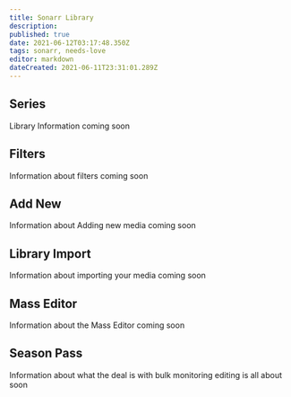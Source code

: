 ```yaml
---
title: Sonarr Library
description: 
published: true
date: 2021-06-12T03:17:48.350Z
tags: sonarr, needs-love
editor: markdown
dateCreated: 2021-06-11T23:31:01.289Z
---
```


## Series
Library Information coming soon

## Filters
Information about filters coming soon

## Add New
Information about Adding new media coming soon

## Library Import
Information about importing your media coming soon

## Mass Editor
Information about the Mass Editor coming soon

## Season Pass
Information about what the deal is with bulk monitoring editing is all about soon
